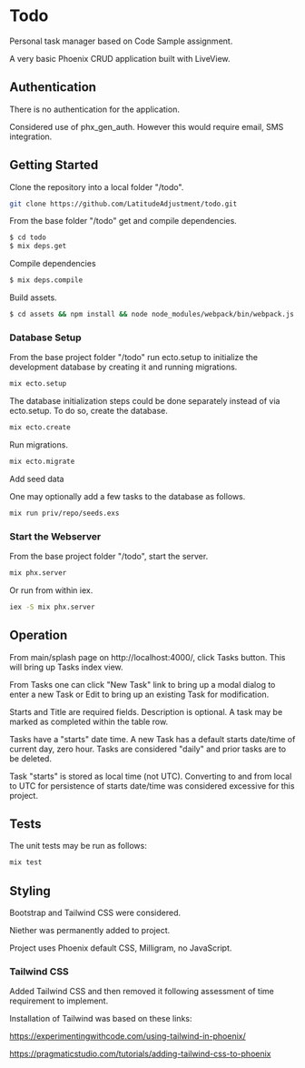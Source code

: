 # Todo

Personal task manager based on Code Sample assignment.

A very basic Phoenix CRUD application built with LiveView.

## Authentication

There is no authentication for the application.

Considered use of phx_gen_auth.
However this would require email, SMS integration.

## Getting Started

Clone the repository into a local folder "/todo".

```bash
git clone https://github.com/LatitudeAdjustment/todo.git
```

From the base folder "/todo" get and compile dependencies.

```bash
$ cd todo
$ mix deps.get
```

Compile dependencies

```bash
$ mix deps.compile
```

Build assets.

```bash
$ cd assets && npm install && node node_modules/webpack/bin/webpack.js --mode development
```

### Database Setup

From the base project folder "/todo" run ecto.setup to initialize the development
database by creating it and running migrations.

```bash
mix ecto.setup
```

The database initialization steps could be done separately instead of via ecto.setup.
To do so, create the database.

```bash
mix ecto.create
```

Run migrations.

```bash
mix ecto.migrate
```

Add seed data

One may optionally add a few tasks to the database as follows.

```bash
mix run priv/repo/seeds.exs
```

### Start the Webserver

From the base project folder "/todo", start the server.

```bash
mix phx.server
```

Or run from within iex.

```bash
iex -S mix phx.server
```

## Operation

From main/splash page on http://localhost:4000/, click Tasks button.
This will bring up Tasks index view.

From Tasks one can click "New Task" link to bring up a modal dialog to enter a
new Task or Edit to bring up an existing Task for modification.

Starts and Title are required fields.
Description is optional.
A task may be marked as completed within the table row.

Tasks have a "starts" date time.
A new Task has a default starts date/time of current day, zero hour.
Tasks are considered "daily" and prior tasks are to be deleted.

Task "starts" is stored as local time (not UTC).
Converting to and from local to UTC for persistence of starts date/time was
considered excessive for this project.

## Tests

The unit tests may be run as follows:

```bash
mix test
```

## Styling

Bootstrap and Tailwind CSS were considered.

Niether was permanently added to project.

Project uses Phoenix default CSS, Milligram, no JavaScript.

### Tailwind CSS

Added Tailwind CSS and then removed it following assessment of time requirement
to implement.

Installation of Tailwind was based on these links:

https://experimentingwithcode.com/using-tailwind-in-phoenix/

https://pragmaticstudio.com/tutorials/adding-tailwind-css-to-phoenix
